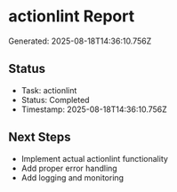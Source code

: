 # actionlint Report

Generated: 2025-08-18T14:36:10.756Z

## Status
- Task: actionlint
- Status: Completed
- Timestamp: 2025-08-18T14:36:10.756Z

## Next Steps
- Implement actual actionlint functionality
- Add proper error handling
- Add logging and monitoring
